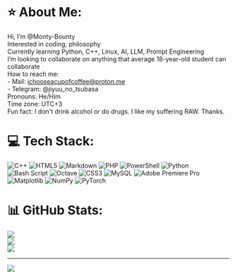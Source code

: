 # ⭐ About Me:
Hi, I’m @Monty-Bounty<br> Interested in coding, philosophy<br> Currently learning Python, C++, Linux, AI, LLM, Prompt Engineering<br> I’m looking to collaborate on anything that average 18-year-old student can collaborate<br> How to reach me:<br>    - Mail: ichooseacupofcoffee@proton.me<br>    - Telegram: @jiyuu_no_tsubasa<br> Pronouns: He/Him<br> Time zone: UTC+3<br>Fun fact: I don't drink alcohol or do drugs. I like my suffering RAW. Thanks.


# 💻 Tech Stack:
![C++](https://img.shields.io/badge/c++-%2300599C.svg?style=flat&logo=c%2B%2B&logoColor=white) ![HTML5](https://img.shields.io/badge/html5-%23E34F26.svg?style=flat&logo=html5&logoColor=white) ![Markdown](https://img.shields.io/badge/markdown-%23000000.svg?style=flat&logo=markdown&logoColor=white) ![PHP](https://img.shields.io/badge/php-%23777BB4.svg?style=flat&logo=php&logoColor=white) ![PowerShell](https://img.shields.io/badge/PowerShell-%235391FE.svg?style=flat&logo=powershell&logoColor=white) ![Python](https://img.shields.io/badge/python-3670A0?style=flat&logo=python&logoColor=ffdd54) ![Bash Script](https://img.shields.io/badge/bash_script-%23121011.svg?style=flat&logo=gnu-bash&logoColor=white) ![Octave](https://img.shields.io/badge/OCTAVE-darkblue?style=flat&logo=octave&logoColor=fcd683) ![CSS3](https://img.shields.io/badge/css3-%231572B6.svg?style=flat&logo=css3&logoColor=white) ![MySQL](https://img.shields.io/badge/mysql-4479A1.svg?style=flat&logo=mysql&logoColor=white) ![Adobe Premiere Pro](https://img.shields.io/badge/Adobe%20Premiere%20Pro-9999FF.svg?style=flat&logo=Adobe%20Premiere%20Pro&logoColor=white) ![Matplotlib](https://img.shields.io/badge/Matplotlib-%23ffffff.svg?style=flat&logo=Matplotlib&logoColor=black) ![NumPy](https://img.shields.io/badge/numpy-%23013243.svg?style=flat&logo=numpy&logoColor=white) ![PyTorch](https://img.shields.io/badge/PyTorch-%23EE4C2C.svg?style=flat&logo=PyTorch&logoColor=white)
# 📊 GitHub Stats:
![](https://github-readme-stats.vercel.app/api?username=Monty-Bounty&theme=dark&hide_border=false&include_all_commits=true&count_private=true)<br/>
![](https://nirzak-streak-stats.vercel.app/?user=Monty-Bounty&theme=dark&hide_border=false)<br/>
![](https://github-readme-stats.vercel.app/api/top-langs/?username=Monty-Bounty&theme=dark&hide_border=false&include_all_commits=true&count_private=true&layout=compact)

---
[![](https://visitcount.itsvg.in/api?id=Monty-Bounty&icon=0&color=12)](https://visitcount.itsvg.in)

<!-- Proudly created with GPRM ( https://gprm.itsvg.in ) -->

<!---
Monty-Bounty/Monty-Bounty is a ✨ special ✨ repository because its `README.md` (this file) appears on your GitHub profile.
You can click the Preview link to take a look at your changes.
--->
